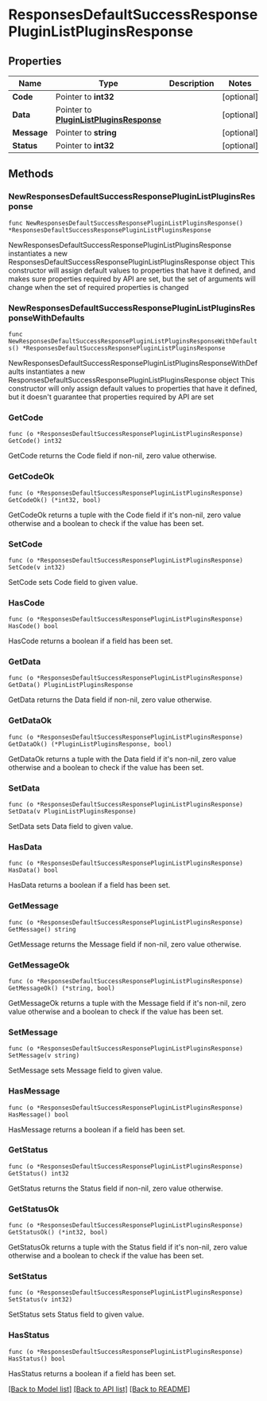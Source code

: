 # ResponsesDefaultSuccessResponsePluginListPluginsResponse

## Properties

Name | Type | Description | Notes
------------ | ------------- | ------------- | -------------
**Code** | Pointer to **int32** |  | [optional] 
**Data** | Pointer to [**PluginListPluginsResponse**](PluginListPluginsResponse.md) |  | [optional] 
**Message** | Pointer to **string** |  | [optional] 
**Status** | Pointer to **int32** |  | [optional] 

## Methods

### NewResponsesDefaultSuccessResponsePluginListPluginsResponse

`func NewResponsesDefaultSuccessResponsePluginListPluginsResponse() *ResponsesDefaultSuccessResponsePluginListPluginsResponse`

NewResponsesDefaultSuccessResponsePluginListPluginsResponse instantiates a new ResponsesDefaultSuccessResponsePluginListPluginsResponse object
This constructor will assign default values to properties that have it defined,
and makes sure properties required by API are set, but the set of arguments
will change when the set of required properties is changed

### NewResponsesDefaultSuccessResponsePluginListPluginsResponseWithDefaults

`func NewResponsesDefaultSuccessResponsePluginListPluginsResponseWithDefaults() *ResponsesDefaultSuccessResponsePluginListPluginsResponse`

NewResponsesDefaultSuccessResponsePluginListPluginsResponseWithDefaults instantiates a new ResponsesDefaultSuccessResponsePluginListPluginsResponse object
This constructor will only assign default values to properties that have it defined,
but it doesn't guarantee that properties required by API are set

### GetCode

`func (o *ResponsesDefaultSuccessResponsePluginListPluginsResponse) GetCode() int32`

GetCode returns the Code field if non-nil, zero value otherwise.

### GetCodeOk

`func (o *ResponsesDefaultSuccessResponsePluginListPluginsResponse) GetCodeOk() (*int32, bool)`

GetCodeOk returns a tuple with the Code field if it's non-nil, zero value otherwise
and a boolean to check if the value has been set.

### SetCode

`func (o *ResponsesDefaultSuccessResponsePluginListPluginsResponse) SetCode(v int32)`

SetCode sets Code field to given value.

### HasCode

`func (o *ResponsesDefaultSuccessResponsePluginListPluginsResponse) HasCode() bool`

HasCode returns a boolean if a field has been set.

### GetData

`func (o *ResponsesDefaultSuccessResponsePluginListPluginsResponse) GetData() PluginListPluginsResponse`

GetData returns the Data field if non-nil, zero value otherwise.

### GetDataOk

`func (o *ResponsesDefaultSuccessResponsePluginListPluginsResponse) GetDataOk() (*PluginListPluginsResponse, bool)`

GetDataOk returns a tuple with the Data field if it's non-nil, zero value otherwise
and a boolean to check if the value has been set.

### SetData

`func (o *ResponsesDefaultSuccessResponsePluginListPluginsResponse) SetData(v PluginListPluginsResponse)`

SetData sets Data field to given value.

### HasData

`func (o *ResponsesDefaultSuccessResponsePluginListPluginsResponse) HasData() bool`

HasData returns a boolean if a field has been set.

### GetMessage

`func (o *ResponsesDefaultSuccessResponsePluginListPluginsResponse) GetMessage() string`

GetMessage returns the Message field if non-nil, zero value otherwise.

### GetMessageOk

`func (o *ResponsesDefaultSuccessResponsePluginListPluginsResponse) GetMessageOk() (*string, bool)`

GetMessageOk returns a tuple with the Message field if it's non-nil, zero value otherwise
and a boolean to check if the value has been set.

### SetMessage

`func (o *ResponsesDefaultSuccessResponsePluginListPluginsResponse) SetMessage(v string)`

SetMessage sets Message field to given value.

### HasMessage

`func (o *ResponsesDefaultSuccessResponsePluginListPluginsResponse) HasMessage() bool`

HasMessage returns a boolean if a field has been set.

### GetStatus

`func (o *ResponsesDefaultSuccessResponsePluginListPluginsResponse) GetStatus() int32`

GetStatus returns the Status field if non-nil, zero value otherwise.

### GetStatusOk

`func (o *ResponsesDefaultSuccessResponsePluginListPluginsResponse) GetStatusOk() (*int32, bool)`

GetStatusOk returns a tuple with the Status field if it's non-nil, zero value otherwise
and a boolean to check if the value has been set.

### SetStatus

`func (o *ResponsesDefaultSuccessResponsePluginListPluginsResponse) SetStatus(v int32)`

SetStatus sets Status field to given value.

### HasStatus

`func (o *ResponsesDefaultSuccessResponsePluginListPluginsResponse) HasStatus() bool`

HasStatus returns a boolean if a field has been set.


[[Back to Model list]](../README.md#documentation-for-models) [[Back to API list]](../README.md#documentation-for-api-endpoints) [[Back to README]](../README.md)


